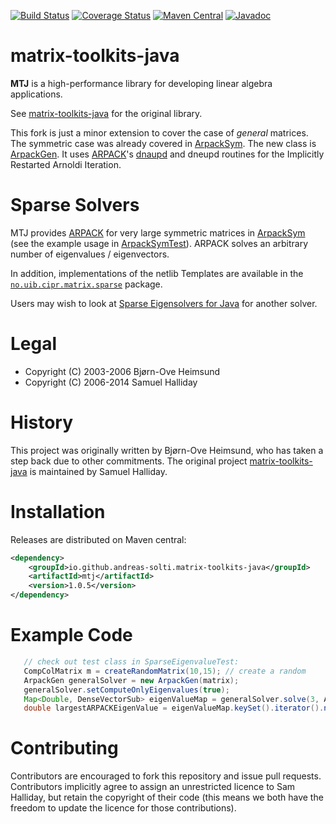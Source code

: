 [![Build Status](https://travis-ci.org/andreas-solti/matrix-toolkits-java.svg?branch=master)](https://travis-ci.org/andreas-solti/matrix-toolkits-java)
[![Coverage Status](https://coveralls.io/repos/fommil/matrix-toolkits-java/badge.svg?branch=master)](https://coveralls.io/r/fommil/matrix-toolkits-java?branch=master)
[![Maven Central](https://maven-badges.herokuapp.com/maven-central/io.github.andreas-solti.matrix-toolkits-java/mtj/badge.svg)](https://maven-badges.herokuapp.com/maven-central/io.github.andreas-solti.matrix-toolkits-java/mtj)
[![Javadoc](https://javadoc-emblem.rhcloud.com/doc/io.github.andreas-solti.matrix-toolkits-java/mtj/badge.svg)](http://www.javadoc.io/doc/io.github.andreas-solti.matrix-toolkits-java/mtj)

matrix-toolkits-java 
====================

**MTJ** is a high-performance library for developing linear algebra applications.

See [matrix-toolkits-java](https://github.com/fommil/matrix-toolkits-java) for the original library.

This fork is just a minor extension to cover the case of *general* matrices.
The symmetric case was already covered in [ArpackSym](src/main/java/no/uib/cipr/matrix/sparse/ArpackSym.java).
The new class is [ArpackGen](src/main/java/no/uib/cipr/matrix/sparse/ArpackGen.java).
It uses [ARPACK](http://www.caam.rice.edu/software/ARPACK/)'s [dnaupd](http://www.caam.rice.edu/software/ARPACK/UG/node137.html) and
dneupd routines for the Implicitly Restarted Arnoldi Iteration.


Sparse Solvers
==============

MTJ provides [ARPACK](http://www.caam.rice.edu/software/ARPACK/) for very large symmetric matrices in [ArpackSym](src/main/java/no/uib/cipr/matrix/sparse/ArpackSym.java) (see the example usage in [ArpackSymTest](src/test/java/no/uib/cipr/matrix/sparse/ArpackSymTest.java)). ARPACK solves an arbitrary number of eigenvalues / eigenvectors.

In addition, implementations of the netlib Templates are available in the [`no.uib.cipr.matrix.sparse`](src/test/java/no/uib/cipr/matrix/sparse) package.

Users may wish to look at [Sparse Eigensolvers for Java](http://code.google.com/p/sparse-eigensolvers-java/) for another solver.


Legal
=====

* Copyright (C) 2003-2006 Bjørn-Ove Heimsund
* Copyright (C) 2006-2014 Samuel Halliday


History
=======

This project was originally written by Bjørn-Ove Heimsund, who has taken a step back due to other commitments.
The original project [matrix-toolkits-java](https://github.com/fommil/matrix-toolkits-java) is maintained by Samuel Halliday.


Installation
============

Releases are distributed on Maven central:

```xml
<dependency>
    <groupId>io.github.andreas-solti.matrix-toolkits-java</groupId>
    <artifactId>mtj</artifactId>
    <version>1.0.5</version>
</dependency>
```

Example Code
============
```java
   // check out test class in SparseEigenvalueTest:
   CompColMatrix m = createRandomMatrix(10,15); // create a random
   ArpackGen generalSolver = new ArpackGen(matrix);
   generalSolver.setComputeOnlyEigenvalues(true);
   Map<Double, DenseVectorSub> eigenValueMap = generalSolver.solve(3, ArpackGen.Ritz.LR); // get 3 largest eigenvalues
   double largestARPACKEigenValue = eigenValueMap.keySet().iterator().next();
```


Contributing
============

Contributors are encouraged to fork this repository and issue pull
requests. Contributors implicitly agree to assign an unrestricted licence
to Sam Halliday, but retain the copyright of their code (this means
we both have the freedom to update the licence for those contributions).
